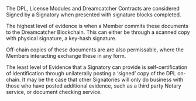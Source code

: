 The DPL, License Modules and Dreamcatcher Contracts are considered Signed by a Signatory when presented with signature blocks completed.

The highest level of evidence is when a Member commits these documents to the Dreamcatcher Blockchain.  This can either be through a scanned copy with physical signature, a key-hash signature.

Off-chain copies of these documents are are also permissable, where the Members interacting exchange these in any form.

The least level of Evidence that a Signatory can provide is self-certification of Identification through unilaterally posting a ‘signed’ copy of the DPL on-chain. It may be the case that other Signatories will only do business with those who have posted additional evidence, such as a third party Notary service, or document checking service.
